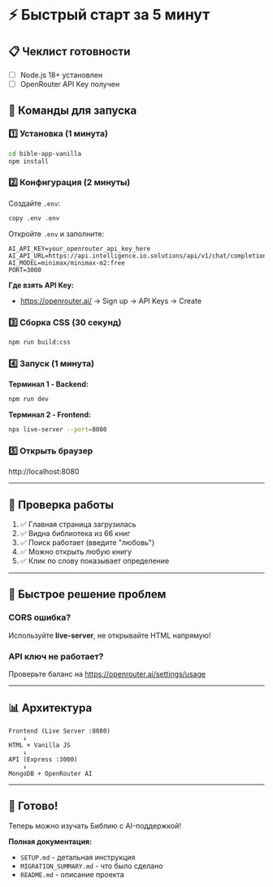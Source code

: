 # ⚡ Быстрый старт за 5 минут

## 📋 Чеклист готовности

- [ ] Node.js 18+ установлен
- [ ] OpenRouter API Key получен

## 🚀 Команды для запуска

### 1️⃣ Установка (1 минута)

```bash
cd bible-app-vanilla
npm install
```

### 2️⃣ Конфигурация (2 минуты)

Создайте `.env`:

```bash
copy .env .env
```

Откройте `.env` и заполните:

```env
AI_API_KEY=your_openrouter_api_key_here
AI_API_URL=https://api.intelligence.io.solutions/api/v1/chat/completions
AI_MODEL=minimax/minimax-m2:free
PORT=3000
```

**Где взять API Key:**
- https://openrouter.ai/ → Sign up → API Keys → Create

### 3️⃣ Сборка CSS (30 секунд)

```bash
npm run build:css
```

### 4️⃣ Запуск (1 минута)

**Терминал 1 - Backend:**
```bash
npm run dev
```

**Терминал 2 - Frontend:**
```bash
npx live-server --port=8080
```

### 5️⃣ Открыть браузер

http://localhost:8080

---

## 🎯 Проверка работы

1. ✅ Главная страница загрузилась
2. ✅ Видна библиотека из 66 книг
3. ✅ Поиск работает (введите "любовь")
4. ✅ Можно открыть любую книгу
5. ✅ Клик по слову показывает определение

---

## 🐛 Быстрое решение проблем

### CORS ошибка?

Используйте **live-server**, не открывайте HTML напрямую!

### API ключ не работает?

Проверьте баланс на https://openrouter.ai/settings/usage

---

## 📊 Архитектура

```
Frontend (Live Server :8080)
    ↓
HTML + Vanilla JS
    ↓
API (Express :3000)
    ↓
MongoDB + OpenRouter AI
```

---

## 🎉 Готово!

Теперь можно изучать Библию с AI-поддержкой!

**Полная документация:**
- `SETUP.md` - детальная инструкция
- `MIGRATION_SUMMARY.md` - что было сделано
- `README.md` - описание проекта
